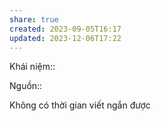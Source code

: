 ```yaml
---
share: true
created: 2023-09-05T16:17
updated: 2023-12-06T17:22
---
```


Khái niệm:: 

Nguồn:: 

Không có thời gian viết ngắn được